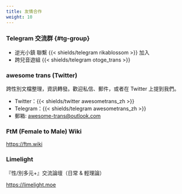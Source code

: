 ```yaml
---
title: 友情合作
weight: 10
---
```


### Telegram 交流群 {#tg-group}

- 逆光小鎮  聯繫 {{< shields/telegram rikablossom >}} 加入
- 跨兒音遊組 {{< shields/telegram otoge_trans >}}

### awesome trans <i class="trans-flag"></i> (Twitter)

跨性別文檔整理，資訊轉發。歡迎私信、郵件，或者在 Twitter 上提到我們。

- Twitter：{{< shields/twitter awesometrans_zh >}}
- Telegram：{{< shields/telegram awesometrans_zh >}}
- 郵箱: <awesome-trans@outlook.com>

### FtM (Female to Male) Wiki

<https://ftm.wiki>

### Limelight

『性/別多元+』交流論壇（日常 &amp; 輕理論）

<https://limelight.moe>
